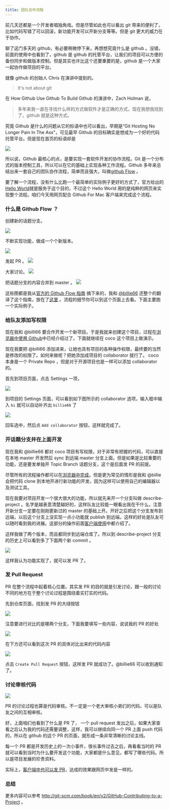 ```yaml
---
title: 团队合作流程
---
```



前几天还都是一个开发者唱独角戏。但是尽管如此也可以看出 git 带来的便利了，比如代码写错了可以回滚，新功能开发可以开新分支等等。但是 git 更大的威力在于协作。

聊了这门多天的 github，有必要稍微停下来，再想想究竟什么是 github 。没错，前面的使用中也看到了，github 是 github 的托管平台，让我们的项目可以方便的备份同步和做版本控制。但是其实也许比这个还要重要的是，github 是一个大家一起协作做项目的平台。

就像 github 的创始人 Chris 在演讲中提到的。

>It's not about git

在 How Github Use Github To Build Github 的演讲中，Zach Holman 说，

>多年来我一直在寻找什么样的方式做软件才是正确的方式，现在我想我找到了，github 就是这种方式。


究竟 Github 是什么的问题从它的标语中也可以看出，早期是“Git Hosting No Longer Pain In The Ass"，可见最早 Github 的目标确实是想成为一个好的代码托管平台。但是现在首页的标语却是

![](images/flow_github/better_together.png)


所以说，Github 最核心的点，是要实现一套软件开发的协作流程。Git 是一个分布式的版本控制工具，所以可以在它的基础上实现各种工作流程。Github 多年来总结出来一套自己的团队协作流程，简单而且强大，叫做[github Flow](https://guides.github.com/introduction/flow/index.html) 。


要了解一个流程，没有什么比跑一个最简单的实际例子更好的方式了，官方给出的[Hello World](https://guides.github.com/activities/hello-world/)就是服务于这个目的，不过这个 Hello World 用的是纯粹的网页来实现整个流程。咱们今天用网页配合 Github For Mac 客户端来完成这个流程。


### 什么是 Github Flow ？

创建新的话题分支。

![](images/flow_github/new_branch.png)

不断实现功能，做成一个个新版本。

![](images/flow_github/make_changes.png)

发起 PR 。
![](images/flow_github/open_pr.png)

大家讨论。
![](images/flow_github/discuss.png)

把话题分支的内容合并到 master 。
![](images/flow_github/merge_in.png)


这些图都是我从[官方的 Github Flow 指南](https://guides.github.com/introduction/flow/index.html) 摘下来的，我和 [@billie66](http://github.com/billie66) 还整个的翻译了这个指南，放在了[这里](http://gitbeijing.com/flow) 。流程的细节你可以到这个页面上去看。下面主要跑一个实际例子。

<!-- http://git-scm.com/book/en/v2/GitHub-Contributing-to-a-Project 的例子就挺好 -->

### 给队友添加写权限

现在我和 @billi66 要合作开发一个新项目。于是我就来创建这个项目，过程在[浏览器中使用 Github](github_in_browser.html)中已经介绍过了。下面就继续在 coco 这个项目上做演示。

现在我要把 @billi66 添加进来，让她也具有项目的各种操作权限，最终要的当然是修改的权限了。如何来做呢？把她添加成项目的 collaborator 就行了。 coco 本身是一个 Private Repo ，但是对于开源项目也是一样可以添加 collaborator 的。

<!-- 未来跟 scoot 一样，用一个开源的项目放在那里，大家看看，挺好 -->


首先到项目页面，点击 Settings 一项，

![](images/flow_github/find_settings.png)

到项目的 Settings 页面，可以看到如下图所示的 collaborator 选项，输入框中输入 `bi` 就可以自动补齐出 `billie66` 了

![](images/flow_github/add_collaborator.png)

回车选中，然后点 `Add collaborator` 按钮，这样就完成了。

### 开话题分支并在上面开发

现在我和 @billie66 都对 coco 项目有写权限，对于非常有把握的代码，可以直接在本地 master 开发然后 sync 到远端 master 分支上面。但是如果是比较重要的功能，还是要发单独开 Topic Branch 话题分支，这个是后面发 PR 的前提。

尽管所有的流程操作都可以在[浏览器中完成](https://github.com/blog/1557-github-flow-in-the-browser)。但是更为常见的情形是我和 @billie 会把代码 clone 到本地开进行新功能的开发，因为这样可以使用自己的编辑器以及测试工具。

现在我要对项目开发一个很大很大的功能，所以就先来开一个分支叫做 describe-project 。名字是越表意清楚越好的，这样队友比较能一眼看出我在干什么。注意开新分支一定要在刚刚更新过的 master 的基础上开。开好之后把这个分支发布到远端，以后这个分支上没实现一点小功能就 publish 到远端，这样的好处是队友可以随时看到我的进展。这部分的操作前面[客户端使用](github_for_mac.html)中都介绍了。


这样我做了两个版本，而且都同步到远端仓库了。所以到 describe-project 分支的历史上可以看到多了下面两个新 commit 。

![](images/flow_github/two_commits.png)

这样我认为功能实现了，就可以发 PR 了。

### 发 Pull Request

PR 在整个流程中起着核心位置。其实发 PR 的目的就是引发讨论，跟一般的讨论不同的地方在于整个讨论过程是围绕着实打实的代码。


先到仓库页面，找到发 PR 的大绿按钮

![](images/flow_github/compare_btn.png)

注意要进行对比的是哪两个分支，下面我要填写一些内容，说说我的 PR 的好处

![](images/flow_github/pr_main_view.png)

在下方还可以看到这次 PR 的具体对比出来的代码内容

![](images/flow_github/pr_content.png)

点击 `Create Pull Request` 按钮，这样发 PR 就成功了。@billie66 可以收到通知了。

<!-- https://github.com/happypeter/coco/pull/1 -->

<!-- 先说最正常的流程，然后再告诉大家，如果你只是改一个文件中的一个小地方，完全可以使用  https://github.com/blog/1945-quick-pull-requests

说实话，即使是老手，你让我切换到命令行，再跑一遍整个的这个发 PR 的流程，我也会觉得挺麻烦挺分心的。
-->


### 讨论审核代码

![](images/flow_github/final_pr.png)

PR 的讨论过程也算是代码审核。不一定是一个老大审核小弟们的代码，可以是队友之间的互相审核。

好，上面咱们也看到了什么是 PR 了， 一个 pull request 发出之后，如果大家查看之后认为我的代码还需要调整，这样，我可以继续向同一个 PR 上面 push 代码的，所以在 github 的这个 PR 的页面，就形成一条非常清晰的讨论主线。


每一个 PR 都是开发历史上的一次小事件，很长事件过去之后，再看看当时的 PR 就可以看到当时为什么要开发这个功能，大家都是什么意见，都写了哪些代码。所以是项目发展的珍贵资料。


实际上，[客户端中也可以发 PR](https://github.com/blog/1946-create-pull-requests-with-github-for-mac)，达成的效果跟网页中发是一样的。

### 总结
更多内容可以参考 <http://git-scm.com/book/en/v2/GitHub-Contributing-to-a-Project> 。
